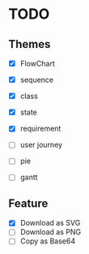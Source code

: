 # TODO


## Themes

- [x] FlowChart
- [x] sequence
- [x] class
- [x] state
- [x] requirement
- [ ] user journey
- [ ] pie
- [ ] gantt




## Feature

- [x] Download as SVG
- [ ] Download as PNG
- [ ] Copy as Base64

